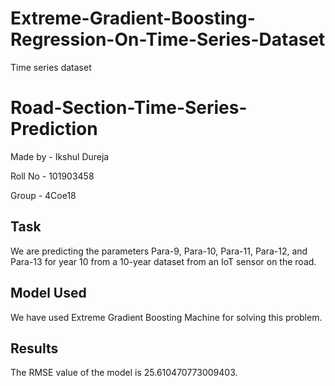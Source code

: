 # Extreme-Gradient-Boosting-Regression-On-Time-Series-Dataset
Time series dataset

# Road-Section-Time-Series-Prediction

Made by - Ikshul Dureja

Roll No - 101903458

Group - 4Coe18

## Task
We are predicting the parameters Para-9, Para-10, Para-11, Para-12, and Para-13 for year 10 from a 10-year dataset from an IoT sensor on the road.

## Model Used
We have used Extreme Gradient Boosting Machine for solving this problem.

## Results
The RMSE value of the model is 25.610470773009403.
